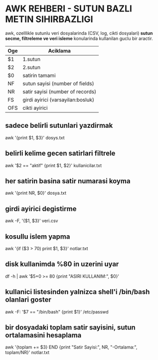 # AWK REHBERI - SUTUN BAZLI METIN SIHIRBAZLIGI

awk, ozelllikle sutunlu veri dosyalarinda (CSV, log, cikti dosyalari) **sutun secme, filtreleme ve veri isleme** konularinda kullanilan guclu bir aractir.

| Oge  | Aciklama                         |
|------|----------------------------------|
| $1   | 1.sutun                          |
| $2   | 2.sutun                          |
| $0   | satirin tamami                   |
| NF   | sutun sayisi (number of fields)  |
| NR   | satir sayisi (number of records) |
| FS   | girdi ayirici (varsayilan:bosluk)|
| OFS  | cikti ayirici                    |


## sadece belirli sutunlari yazdirmak
awk '{print $1, $3}' dosys.txt

## belirli kelime gecen satirlari filtrele
awk '$2 == "aktif" {print $1, $2}' kullanicilar.txt

## her satirin basina satir numarasi koyma
awk '{print NR, $0}' dosya.txt

## girdi ayirici degistirme
awk -F, '{$1, $3}' veri.csv

## kosullu islem yapma
awk '{if ($3 > 70) print $1, $3}' notlar.txt

## disk kullanimda %80 in uzerini uyar
df -h | awk '$5+0 >= 80 {print "ASIRI KULLANIM:", $0}'

## kullanici listesinden yalnizca shell'i /bin/bash olanlari goster
awk -F: '$7 == "/bin/bash" {print $1}' /etc/passwd

## bir dosyadaki toplam satir sayisini, sutun ortalamasini hesaplama
awk '{toplam += $3} END {print "Satir Sayisi:", NR, "-Ortalama:", toplam/NR}' notlar.txt 
